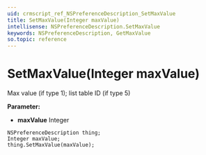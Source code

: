 ```yaml
---
uid: crmscript_ref_NSPreferenceDescription_SetMaxValue
title: SetMaxValue(Integer maxValue)
intellisense: NSPreferenceDescription.SetMaxValue
keywords: NSPreferenceDescription, GetMaxValue
so.topic: reference
---
```


# SetMaxValue(Integer maxValue)

Max value (if type 1); list table ID (if type 5)

**Parameter:** 
 - **maxValue** Integer

```crmscript
NSPreferenceDescription thing;
Integer maxValue;
thing.SetMaxValue(maxValue);
```

